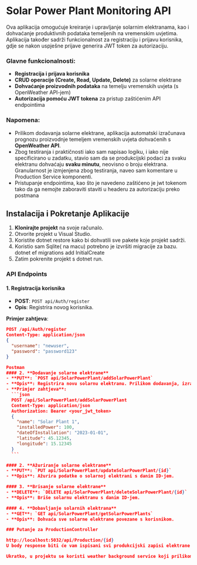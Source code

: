 # Solar Power Plant Monitoring API

Ova aplikacija omogućuje kreiranje i upravljanje solarnim elektranama, kao i dohvaćanje produktivnih podataka temeljenih na vremenskim uvjetima. Aplikacija također sadrži funkcionalnost za registraciju i prijavu korisnika, gdje se nakon uspješne prijave generira JWT token za autorizaciju.

### Glavne funkcionalnosti:
- **Registracija i prijava korisnika**
- **CRUD operacije (Create, Read, Update, Delete)** za solarne elektrane
- **Dohvaćanje proizvodnih podataka** na temelju vremenskih uvjeta (s OpenWeather API-jem)
- **Autorizacija pomoću JWT tokena** za pristup zaštićenim API endpointima

### Napomena:
- Prilikom dodavanja solarne elektrane, aplikacija automatski izračunava prognozu proizvodnje temeljem vremenskih uvjeta dohvaćenih s **OpenWeather API**. 
- Zbog testiranja i praktičnosti iako sam napisao logiku, i iako nije specificirano u zadatku, stavio sam da se produkcijski podaci za svaku elektranu  dohvaćaju **svaku minutu**, neovisno o broju elektrana. Granularnost je izmjenjena zbog testiranja,  naveo sam komentare u Production Service komponenti. 
- Pristupanje endpointima, kao što je navedeno zaštićeno je jwt tokenom tako da ga nemojte zaboraviti staviti u headeru za autorizaciju preko postmana
## Instalacija i Pokretanje Aplikacije

1. **Klonirajte projekt** na svoje računalo.
2. Otvorite projekt u Visual Studio.
3. Koristite dotnet restore kako bi dohvatili sve pakete koje projekt sadrži.
4. Koristio sam Sqlite( na macu)  potrebno je izvršiti migracije za bazu. dotnet ef migrations add InitialCreate
5. Zatim pokrenite projekt s dotnet run.


### API Endpoints
#### 1. **Registracija korisnika**
   - **POST**: `POST api/Auth/register`
   - **Opis**: Registrira novog korisnika.

   **Primjer zahtjeva**:
   ```json
   POST /api/Auth/register
   Content-Type: application/json
   {
     "username": "newuser",
     "password": "password123"
   }

Postman
#### 2. **Dodavanje solarne elektrane**
   - **PUT**: `POST api/SolarPowerPlant/addSolarPowerPlant`
   - **Opis**: Registrira novu solarnu elektranu. Prilikom dodavanja, izračunava se produktivnost na temelju vremenskih uvjeta.
   - **Primjer zahtjeva**:
     ```json
     POST /api/SolarPowerPlant/addSolarPowerPlant
     Content-Type: application/json
     Authorization: Bearer <your_jwt_token>
     {
       "name": "Solar Plant 1",
       "installedPower": 100,
       "dateOfInstallation": "2023-01-01",
       "latitude": 45.12345,
       "longitude": 15.12345
     }
     ```

#### 2. **Ažuriranje solarne elektrane**
   - **PUT**: `PUT api/SolarPowerPlant/updateSolarPowerPlant/{id}`
   - **Opis**: Ažurira podatke o solarnoj elektrani s danim ID-jem.

#### 3. **Brisanje solarne elektrane**
   - **DELETE**: `DELETE api/SolarPowerPlant/deleteSolarPowerPlant/{id}`
   - **Opis**: Briše solarnu elektranu s danim ID-jem.

#### 4. **Dobavljanje solarnih elektrana**
   - **GET**: `GET api/SolarPowerPlant/getSolarPowerPlants`
   - **Opis**: Dohvaća sve solarne elektrane povezane s korisnikom.

### Putanje za ProductionController

http://localhost:5032/api/Production/{id}
U body response biti će vam ispisani svi produkcijski zapisi elektrane s obzirom na  vrijeme.

Ukratko, u projektu se koristi weather background service koji prilikom podizanja projekta šalje zahtjev svake minute na weather service koji opet poziva api. Production service računa produktivnost utemljenu na vremenskim podatcima i background servis sve to sprema prije nego što i njega pokrene. Također tu su modalsi, controlleri i ostale stvari koje su složene u projektu.

